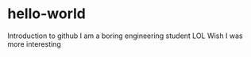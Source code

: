 # hello-world
Introduction to github
I am a boring engineering student LOL
Wish I was more interesting
